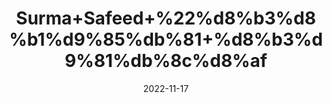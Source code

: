 ---
title: 'Surma+Safeed+%22%d8%b3%d8%b1%d9%85%db%81+%d8%b3%d9%81%db%8c%d8%af'
date: '2022-11-17' 
metatag: '' 
inventory: '0' 
draft: false 
# meta description 
shortDescripton: 'White+Antimony%22+It+is+extremely+useful+for+Pteregium+(Nakhuna)%2c+Nibula+(Jala)%2c+Mecula+(Phoola).+It+helps+improve+the+vision.+'
description: 'Stone+%d8%af%da%be%d8%a7%d8%aa'
longdescription: ''
tags: ''
brand: ''
subCategory: ''
sellCount: '0'
featured: True
# product Price
price: '20.0'
# Product Short Description
shortDescription: 'White+Antimony%22+It+is+extremely+useful+for+Pteregium+(Nakhuna)%2c+Nibula+(Jala)%2c+Mecula+(Phoola).+It+helps+improve+the+vision.+'
productID: '91929FB9-4E3B-ED11-996A-005056B3A416'
type: 'products'
category: 'Stone+%d8%af%da%be%d8%a7%d8%aa' 
thumnailproduct: 'https://eraconnect.blob.core.windows.net/product-images/aminsaddiquidawakhana/241e38fc-b0e3-41a2-bec7-36292f289a25.webp' 
images:
  - image: 'https://eraconnect.blob.core.windows.net/product-images/aminsaddiquidawakhana/241e38fc-b0e3-41a2-bec7-36292f289a25.webp'  
Variants:
---